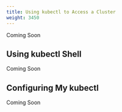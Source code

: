```yaml
---
title: Using kubectl to Access a Cluster
weight: 3450
---
```

Coming Soon

## Using kubectl Shell

Coming Soon

## Configuring My kubectl

Coming Soon
